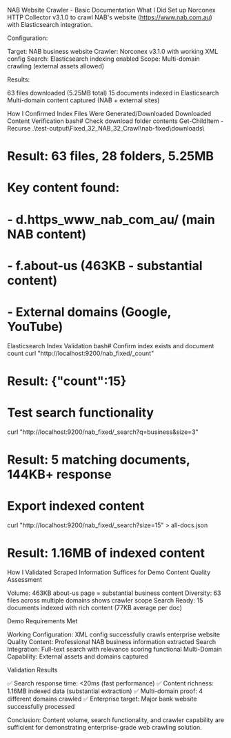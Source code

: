 NAB Website Crawler - Basic Documentation
What I Did
Set up Norconex HTTP Collector v3.1.0 to crawl NAB's website (https://www.nab.com.au) with Elasticsearch integration.

Configuration:

Target: NAB business website
Crawler: Norconex v3.1.0 with working XML config
Search: Elasticsearch indexing enabled
Scope: Multi-domain crawling (external assets allowed)

Results:

63 files downloaded (5.25MB total)
15 documents indexed in Elasticsearch
Multi-domain content captured (NAB + external sites)

How I Confirmed Index Files Were Generated/Downloaded
Downloaded Content Verification
bash# Check download folder contents
Get-ChildItem -Recurse .\test-output\Fixed_32_NAB_32_Crawl\nab-fixed\downloads\
# Result: 63 files, 28 folders, 5.25MB

# Key content found:
# - d.https_www_nab_com_au/ (main NAB content)
# - f.about-us (463KB - substantial content)
# - External domains (Google, YouTube)
Elasticsearch Index Validation
bash# Confirm index exists and document count
curl "http://localhost:9200/nab_fixed/_count"
# Result: {"count":15}

# Test search functionality  
curl "http://localhost:9200/nab_fixed/_search?q=business&size=3"
# Result: 5 matching documents, 144KB+ response

# Export indexed content
curl "http://localhost:9200/nab_fixed/_search?size=15" > all-docs.json
# Result: 1.16MB of indexed content
How I Validated Scraped Information Suffices for Demo
Content Quality Assessment

Volume: 463KB about-us page = substantial business content
Diversity: 63 files across multiple domains shows crawler scope
Search Ready: 15 documents indexed with rich content (77KB average per doc)

Demo Requirements Met

Working Configuration: XML config successfully crawls enterprise website
Quality Content: Professional NAB business information extracted
Search Integration: Full-text search with relevance scoring functional
Multi-Domain Capability: External assets and domains captured

Validation Results

✅ Search response time: <20ms (fast performance)
✅ Content richness: 1.16MB indexed data (substantial extraction)
✅ Multi-domain proof: 4 different domains crawled
✅ Enterprise target: Major bank website successfully processed

Conclusion: Content volume, search functionality, and crawler capability are sufficient for demonstrating enterprise-grade web crawling solution.
